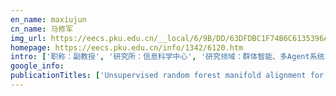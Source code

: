 ```yaml
---
en_name: maxiujun
cn_name: 马修军
img_url: https://eecs.pku.edu.cn/__local/6/9B/DD/63DFDBC1F74B6C6135396ADCDB6_A3268D58_1DEB6.png?e=.png
homepage: https://eecs.pku.edu.cn/info/1342/6120.htm
intro: ['职称：副教授', '研究所：信息科学中心', '研究领域：群体智能、多Agent系统、机器学习、分布式系统、大数据、地理信息系统、网络空间安全 ', '办公电话：86-10-62757085', '电子邮件：maxj@cis.pku.edu.cn', '个人主页： ']
google_info: 
publicationTitles: ['Unsupervised random forest manifold alignment for lipreading', 'Unsupervised image matching based on manifold alignment', 'The craniofacial reconstruction from the local structural diversity of skulls', 'Transferring of speech movements from video to 3D face space', 'Evaluation of facial attractiveness for patients with malocclusion: A machine-learning technique employing Procrustes', 'Tissue map based craniofacial reconstruction and facial deformation using rbf network', 'Personalized tooth shape estimation from radiograph and cast', 'Non-rigid craniofacial 2D-3D registration using CNN-based regression', 'Enhanced random forest with image/patch-level learning for image understanding', 'Superimposition of cone-beam computed tomography images by joint embedding', 'Stylized synthesis of facial speech motions', 'Vision based speech animation transferring with underlying anatomical structure', '3D exemplar‐based random walks for tooth segmentation from cone‐beam computed tomography images', 'Mixed metric random forest for dense correspondence of cone-beam computed tomography images', 'Fast 3D hand estimation for mobile interactions', 'Volumetric reconstruction of craniofacial structures from 2D lateral cephalograms by regression forest', 'Anatomical Structure Sketcher for Cephalograms by Bimodal Deep Learning.', 'Random-sampling-based spatial-temporal feature for consumer video concept classification', 'Interactive modeling of 3D facial expressions with hierarchical Gaussian process latent variable models', 'Consistent correspondence of cone-beam CT images using volume functional maps', 'Voxel-wise correspondence of cone-beam computed tomography images by cascaded randomized forest', 'Anatomical structure similarity estimation by random forest', 'Masseter segmentation from computed tomography using feature-enhanced nested residual neural network', 'Finding dense supervoxel correspondence of cone-beam computed tomography images', 'Multi-scale volumetric convnet with nested residual connections for segmentation of anterior cranial base', 'Facial feature estimation from the local structural diversity of skulls', 'Creating a face model from an unknown skull based on the tissue map', 'Anatomical structure sketcher for cephalograms by bimodal deep learning', 'Correspondence-Steered Volumetric Descriptor Learning Using Deep Functional Maps', 'Masseter Muscle Segmentation from Cone-Beam CT Images using Generative Adversarial Network', 'Incremental Feature Forest for Real-Time SLAM on Mobile Devices', 'Temporal Consistent 2D-3D Registration of Lateral Cephalograms and Cone-Beam Computed Tomography Images', 'Spatially Consistent Supervoxel Correspondences of Cone-Beam Computed Tomography Images', 'Dense Correspondence of Cone-Beam Computed Tomography Images Using Oblique Clustering Forest', '3D exemplar-based random walks for tooth segmentation from cone-beam computed tomography images 3D exemplar-based random walks for tooth segmentation from cone-beam computed …', 'Multi-modal Brain Image Registration Based on Subset Definition and Manifold-to-Manifold Distance', 'Visyllable-specific facial transition motion embedding and extraction', '3D facial expression editing based on the dynamic graph model', 'A Variable State Dimension Approach to Meal Detection and Meal Size Estimation: In Silico Evaluation Through Basal-Bolus Insulin Therapy for Type 1 Diabetes …', 'Image Classification by Codebook Updating via Joint i-Pat Topic Model Feedback', '3D Personalized Teeth Shape Estimation from Radiograph', 'Pacific Graphics 2005', 'A Review of Localization Systems for Robotic Endoscopic Capsules........... TD Than, G. Alici, H. Zhou, and W. Li 2387']
---
```

